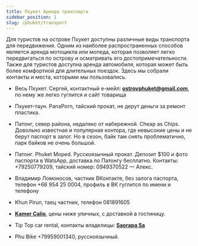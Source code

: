```yaml
---
title: Пхукет Аренда транспорта
sidebar_position: 1
slug: /phuket/transport
---
```


Для туристов на острове Пхукет доступны различные виды транспорта для передвижения. Одним из наиболее распространенных способов является аренда мотоцикла или мопеда, которая позволяет легко передвигаться по острову и осматривать его достопримечательности. Также для туристов доступна аренда автомобиля, которая может быть более комфортной для длительных поездок. Здесь мы собрали контакты и места, которыми мы пользовались.


- Весь Пхукет. Сергей, контактный e-мейл: [**ostrovphuket@gmail.com**](mailto:ostrovphuket@gmail.com), по нему же легко гуглится и сайт товарища


- Пхукет-таун. PanaPorn, тайский прокат, не дерут деньги за ремонт пластика.


- Патонг, север района, недалеко от набережной. Cheap as Chips. Довольно известная и популярная контора, где невысокие цены и не берут паспорт в залог. Но в сезон, байк там снять проблематично, парк байков не очень большой.


- Патонг. Phuket Moped. Русскоязычный прокат. Депозит $100 и фото паспорта в WatsApp, доставка по Патонгу бесплатно. Контакты: +79250779209, тайский номер: 0949370522 — Алекс.


- Владимир Ломоносов, частник ВКонтакте, без залога паспорта, телефон +66 954 25 0004, профиль в ВК гуглится по имени и телефону


- Khun Pirun, таец частник, телефон 081891605


- [**Kamer Calio**](https://www.facebook.com/Asiastargroup/), цены ниже уличных, с доставкой в гостиницу.


- Tip Top car rental, контакты владелицы: [**Saorapa Sa**](https://www.facebook.com/tookta.sa)


- Phu Bike +79959001340, русскоязычный.